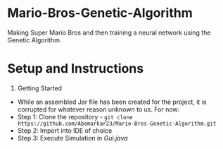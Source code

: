# Mario-Bros-Genetic-Algorithm
Making Super Mario Bros and then training a neural network using the Genetic Algorithm.

# Setup and Instructions
1. Getting Started
  * While an assembled Jar file has been created for the project, it is corrupted for whatever reason unknown to us. For now: 
  * Step 1: Clone the repository - ```git clone https://github.com/Abemarkar23/Mario-Bros-Genetic-Algorithm.git```
  * Step 2: Import into IDE of choice
  * Step 3: Execute Simulation in _Gui.java_
